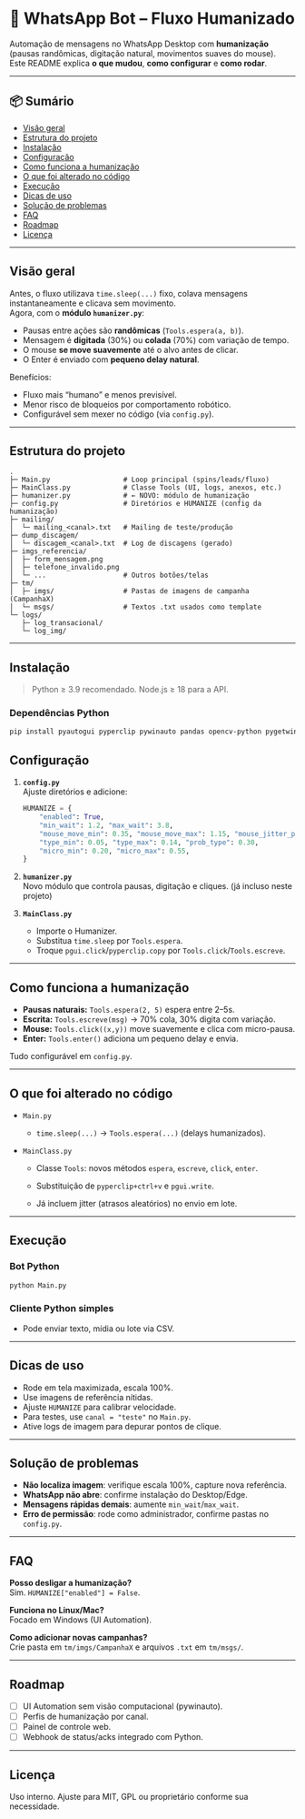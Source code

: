 # 🤖 WhatsApp Bot – Fluxo Humanizado

Automação de mensagens no WhatsApp Desktop com **humanização** (pausas randômicas, digitação natural, movimentos suaves do mouse).  
Este README explica **o que mudou**, **como configurar** e **como rodar**.

---

## 📦 Sumário
- [Visão geral](#visão-geral)
- [Estrutura do projeto](#estrutura-do-projeto)
- [Instalação](#instalação)
- [Configuração](#configuração)
- [Como funciona a humanização](#como-funciona-a-humanização)
- [O que foi alterado no código](#o-que-foi-alterado-no-código)
- [Execução](#execução)
- [Dicas de uso](#dicas-de-uso)
- [Solução de problemas](#solução-de-problemas)
- [FAQ](#faq)
- [Roadmap](#roadmap)
- [Licença](#licença)

---

## Visão geral
Antes, o fluxo utilizava `time.sleep(...)` fixo, colava mensagens instantaneamente e clicava sem movimento.  
Agora, com o **módulo `humanizer.py`**:
- Pausas entre ações são **randômicas** (`Tools.espera(a, b)`).
- Mensagem é **digitada** (30%) ou **colada** (70%) com variação de tempo.
- O mouse **se move suavemente** até o alvo antes de clicar.
- O Enter é enviado com **pequeno delay natural**.

Benefícios:
- Fluxo mais “humano” e menos previsível.
- Menor risco de bloqueios por comportamento robótico.
- Configurável sem mexer no código (via `config.py`).

---

## Estrutura do projeto

```
.
├─ Main.py                  # Loop principal (spins/leads/fluxo)
├─ MainClass.py             # Classe Tools (UI, logs, anexos, etc.)
├─ humanizer.py             # ← NOVO: módulo de humanização
├─ config.py                # Diretórios e HUMANIZE (config da humanização)
├─ mailing/
│  └─ mailing_<canal>.txt   # Mailing de teste/produção
├─ dump_discagem/
│  └─ discagem_<canal>.txt  # Log de discagens (gerado)
├─ imgs_referencia/
│  ├─ form_mensagem.png
│  ├─ telefone_invalido.png
│  └─ ...                   # Outros botões/telas
├─ tm/
│  ├─ imgs/                 # Pastas de imagens de campanha (CampanhaX)
│  └─ msgs/                 # Textos .txt usados como template
└─ logs/
   ├─ log_transacional/
   └─ log_img/
```

---

## Instalação

> Python ≥ 3.9 recomendado. Node.js ≥ 18 para a API.

### Dependências Python
```bash
pip install pyautogui pyperclip pywinauto pandas opencv-python pygetwindow psutil mouse requests
```

## Configuração

1. **`config.py`**  
   Ajuste diretórios e adicione:
   ```python
   HUMANIZE = {
       "enabled": True,
       "min_wait": 1.2, "max_wait": 3.8,
       "mouse_move_min": 0.35, "mouse_move_max": 1.15, "mouse_jitter_px": 4,
       "type_min": 0.05, "type_max": 0.14, "prob_type": 0.30,
       "micro_min": 0.20, "micro_max": 0.55,
   }
   ```

2. **`humanizer.py`**  
   Novo módulo que controla pausas, digitação e cliques. (já incluso neste projeto)

3. **`MainClass.py`**  
   - Importe o Humanizer.
   - Substitua `time.sleep` por `Tools.espera`.
   - Troque `pgui.click`/`pyperclip.copy` por `Tools.click`/`Tools.escreve`.

---

## Como funciona a humanização

- **Pausas naturais:** `Tools.espera(2, 5)` espera entre 2–5s.
- **Escrita:** `Tools.escreve(msg)` → 70% cola, 30% digita com variação.
- **Mouse:** `Tools.click((x,y))` move suavemente e clica com micro-pausa.
- **Enter:** `Tools.enter()` adiciona um pequeno delay e envia.

Tudo configurável em `config.py`.

---

## O que foi alterado no código

- `Main.py`  
  - `time.sleep(...)` → `Tools.espera(...)` (delays humanizados).

- `MainClass.py`  
  - Classe `Tools`: novos métodos `espera`, `escreve`, `click`, `enter`.  
  - Substituição de `pyperclip+ctrl+v` e `pgui.write`.

  - Já incluem jitter (atrasos aleatórios) no envio em lote.

---

## Execução

### Bot Python
```bash
python Main.py
```

### Cliente Python simples

- Pode enviar texto, mídia ou lote via CSV.

---

## Dicas de uso

- Rode em tela maximizada, escala 100%.  
- Use imagens de referência nítidas.  
- Ajuste `HUMANIZE` para calibrar velocidade.  
- Para testes, use `canal = "teste"` no `Main.py`.  
- Ative logs de imagem para depurar pontos de clique.

---

## Solução de problemas

- **Não localiza imagem**: verifique escala 100%, capture nova referência.  
- **WhatsApp não abre**: confirme instalação do Desktop/Edge.  
- **Mensagens rápidas demais**: aumente `min_wait`/`max_wait`.  
- **Erro de permissão**: rode como administrador, confirme pastas no `config.py`.

---

## FAQ

**Posso desligar a humanização?**  
Sim. `HUMANIZE["enabled"] = False`.

**Funciona no Linux/Mac?**  
Focado em Windows (UI Automation).

**Como adicionar novas campanhas?**  
Crie pasta em `tm/imgs/CampanhaX` e arquivos `.txt` em `tm/msgs/`.

---

## Roadmap

- [ ] UI Automation sem visão computacional (pywinauto).  
- [ ] Perfis de humanização por canal.  
- [ ] Painel de controle web.  
- [ ] Webhook de status/acks integrado com Python.

---

## Licença

Uso interno. Ajuste para MIT, GPL ou proprietário conforme sua necessidade.
